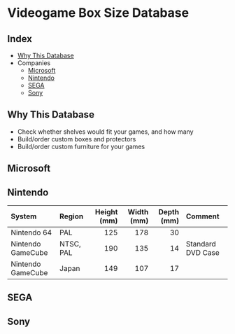 # Videogame Box Size Database

<!-- Please keep alphabetical order throughout the database -->

## Index

* [Why This Database](#why-this-database)
* Companies
  * [Microsoft](#microsoft)
  * [Nintendo](#nintendo)
  * [SEGA](#sega)
  * [Sony](#sony)

## Why This Database

* Check whether shelves would fit your games, and how many
* Build/order custom boxes and protectors
* Build/order custom furniture for your games

## Microsoft

## Nintendo

| System            | Region    | Height (mm) | Width (mm) | Depth (mm) | Comment           |
|:------------------|:----------|------------:|-----------:|-----------:|:------------------|
| Nintendo 64       | PAL       |         125 |        178 |         30 |                   |
| Nintendo GameCube | NTSC, PAL |         190 |        135 |         14 | Standard DVD Case |
| Nintendo GameCube | Japan     |         149 |        107 |         17 |                   |

## SEGA

## Sony
